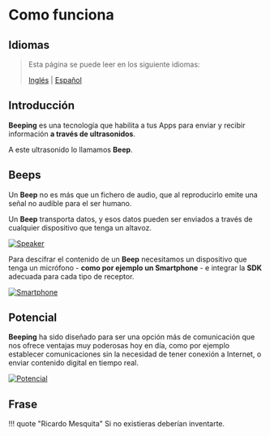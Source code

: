# Como funciona

## Idiomas

> Esta página se puede leer en los siguiente idiomas:
>  
> [Inglés](https://en.beeping.land/how-it-works) | [Español](https://es.beeping.land/how-it-works)

## Introducción

**Beeping** es una tecnología que habilita a tus Apps para enviar y recibir información **a través de ultrasonidos**. 

A este ultrasonido lo llamamos **Beep**.

## Beeps

Un **Beep** no es más que un fichero de audio, que al reproducirlo emite una señal no audible para el ser humano.

Un **Beep** transporta datos, y esos datos pueden ser enviados a través de cualquier dispositivo que tenga un altavoz.

[![Speaker](/assets/images/deck/beeping.005.jpeg)](/assets/images/deck/beeping.005.jpeg)

Para descifrar el contenido de un **Beep** necesitamos un dispositivo que tenga un micrófono - **como por ejemplo un Smartphone** - e integrar la **SDK** adecuada para cada tipo de receptor.

[![Smartphone](/assets/images/deck/beeping.006.jpeg)](/assets/images/deck/beeping.006.jpeg)

## Potencial

**Beeping** ha sido diseñado para ser una opción más de comunicación que nos ofrece ventajas muy poderosas hoy en día, como por ejemplo establecer comunicaciones sin la necesidad de tener conexión a Internet, o enviar contenido digital en tiempo real.

[![Potencial](/assets/images/deck/beeping.007.jpeg)](/assets/images/deck/beeping.007.jpeg)

## Frase

!!! quote "Ricardo Mesquita"
    Si no existieras deberían inventarte.